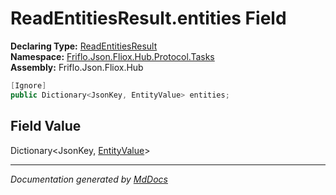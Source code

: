﻿<!--  
  <auto-generated>   
    The contents of this file were generated by a tool.  
    Changes to this file may be list if the file is regenerated  
  </auto-generated>   
-->

# ReadEntitiesResult.entities Field

**Declaring Type:** [ReadEntitiesResult](../index.md)  
**Namespace:** [Friflo.Json.Fliox.Hub.Protocol.Tasks](../../index.md)  
**Assembly:** Friflo.Json.Fliox.Hub

```csharp
[Ignore]
public Dictionary<JsonKey, EntityValue> entities;
```

## Field Value

Dictionary\<JsonKey, [EntityValue](../../../Models/EntityValue/index.md)\>

___

*Documentation generated by [MdDocs](https://github.com/ap0llo/mddocs)*
